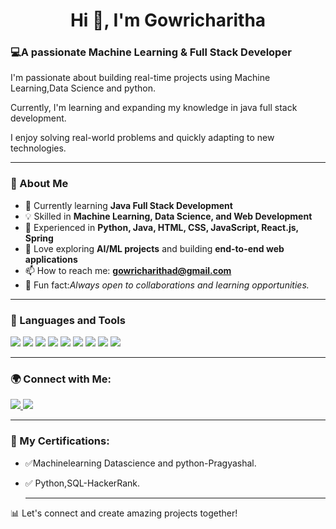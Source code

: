 <!-- Header -->
<h1 align="center">Hi 👋, I'm Gowricharitha</h1>
<h3 align="left">💻A passionate Machine Learning & Full Stack Developer</h3>
 <p align="left"> I'm passionate about building real-time projects using Machine Learning,Data Science and python.
 <p align="left"> Currently, I'm learning and expanding my knowledge in java full stack development.
<p align="left">  I enjoy solving real-world problems and quickly adapting to new technologies.




---

<!-- About Me -->

### 💫 About Me


- 🔭 Currently learning **Java Full Stack Development**
- 💡 Skilled in **Machine Learning, Data Science, and Web Development**
- 📜 Experienced in **Python, Java, HTML, CSS, JavaScript, React.js, Spring**
- 🌱 Love exploring **AI/ML projects** and building **end-to-end web applications**
- 📫 How to reach me: **gowricharithad@gmail.com**
- 💬 Fun fact:*Always open to collaborations and learning opportunities.* 

---

<!-- Skills Section -->
### 🚀 Languages and Tools


<p align="left">
  <img src="https://img.shields.io/badge/Python-3670A0?style=for-the-badge&logo=python&logoColor=ffdd54" />
  <img src="https://img.shields.io/badge/Java-ED8B00?style=for-the-badge&logo=openjdk&logoColor=white" />
  <img src="https://img.shields.io/badge/HTML5-E34F26?style=for-the-badge&logo=html5&logoColor=white" />
  <img src="https://img.shields.io/badge/CSS3-1572B6?style=for-the-badge&logo=css3&logoColor=white" />
  <img src="https://img.shields.io/badge/JavaScript-F7DF1E?style=for-the-badge&logo=javascript&logoColor=black" />
  <img src="https://img.shields.io/badge/React-20232A?style=for-the-badge&logo=react&logoColor=61DAFB" />
  <img src="https://img.shields.io/badge/Spring-6DB33F?style=for-the-badge&logo=spring&logoColor=white" />
  <img src="https://img.shields.io/badge/Machine%20Learning-brightgreen?style=for-the-badge&logo=scikit-learn&logoColor=white" />
  <img src="https://img.shields.io/badge/Data%20Science-blue?style=for-the-badge&logo=pandas&logoColor=white" />
</p>





---







<!-- Social Links -->
### 🌍 Connect with Me:
<p align="left">
  <a href="https://www.linkedin.com/in/devarapalli-gowricharitha-1a41a22b6/" target="_blank">
    <img src="https://img.shields.io/badge/LinkedIn-0077B5?style=for-the-badge&logo=linkedin&logoColor=white" />
  </a>
  <a href="mailto:gowricharithad@gmail.com">
    <img src="https://img.shields.io/badge/Email-D14836?style=for-the-badge&logo=gmail&logoColor=white" />
  </a>
</p>

---
<!-- Social Links -->
### 📜 My Certifications:
- <p align="left">✅Machinelearning Datascience and python-Pragyashal.
- <p align="left"> ✅ Python,SQL-HackerRank.

   
   ---



<p align="left">📊   Let's connect and create amazing projects together!



